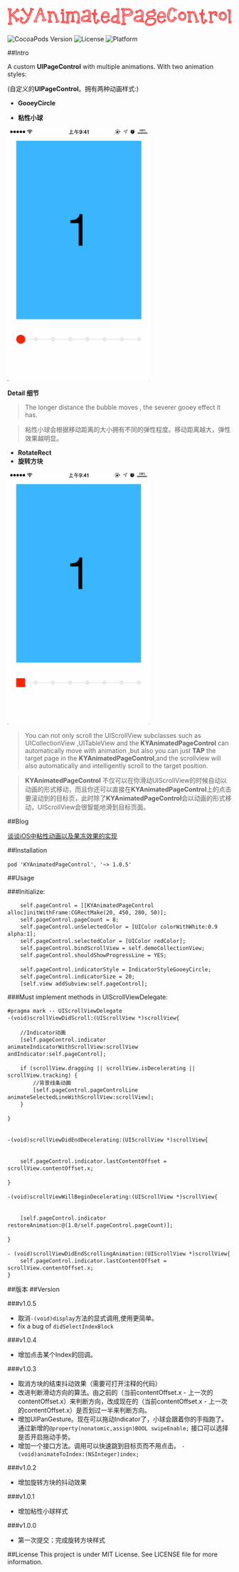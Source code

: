 <p align="left" >
  <img src="logo.png" alt="KYAnimatedPageControl" title="KYAnimatedPageControl" width = "700">
</p>

![CocoaPods Version](https://img.shields.io/badge/pod-v1.0.5-brightgreen.svg)
![License](https://img.shields.io/badge/license-MIT-blue.svg)
![Platform](https://img.shields.io/badge/platform-iOS-red.svg)

##Intro

A custom **UIPageControl** with multiple animations. With two animation styles:

(自定义的**UIPageControl**。拥有两种动画样式:)

* **GooeyCircle**

* **粘性小球** 

<p align="left" >
  <img src="gooeyCircle.gif" alt="gooeyCircle" title="gooeyCircle" width = "320">
</p>

**Detail 细节**
>The longer distance the bubble moves , the severer gooey effect it has.

>粘性小球会根据移动距离的大小拥有不同的弹性程度。移动距离越大，弹性效果越明显。

* **RotateRect**
* **旋转方块**

<p align="left" >
  <img src="rotateRect.gif" alt="rotateRect" title="rotateRect" width = "320">
</p>


> You can not only scroll the UIScrollView subclasses such as UICollectionView ,UITableView and the **KYAnimatedPageControl** can automatically move with animation ,but also you can just **TAP** the target page in the **KYAnimatedPageControl**,and the scrollview will also automatically and intelligently scroll to the target position.

>**KYAnimatedPageControl** 不仅可以在你滑动UIScrollView的时候自动以动画的形式移动，而且你还可以直接在**KYAnimatedPageControl**上的点击要滚动到的目标页，此时除了**KYAnimatedPageControl**会以动画的形式移动，UIScrollView会很智能地滑到目标页面。

##Blog

[谈谈iOS中粘性动画以及果冻效果的实现](http://kittenyang.com/deformationandgooey/)

##Installation

`pod 'KYAnimatedPageControl', '~> 1.0.5'`


##Usage

###Initialize:

```objc
    self.pageControl = [[KYAnimatedPageControl alloc]initWithFrame:CGRectMake(20, 450, 280, 50)];
    self.pageControl.pageCount = 8;
    self.pageControl.unSelectedColor = [UIColor colorWithWhite:0.9 alpha:1];
    self.pageControl.selectedColor = [UIColor redColor];
    self.pageControl.bindScrollView = self.demoCollectionView;
    self.pageControl.shouldShowProgressLine = YES;
    
    self.pageControl.indicatorStyle = IndicatorStyleGooeyCircle;
    self.pageControl.indicatorSize = 20;
    [self.view addSubview:self.pageControl];

```

###Must implement methods in UIScrollViewDelegate:

```objc
#pragma mark -- UIScrollViewDelegate
-(void)scrollViewDidScroll:(UIScrollView *)scrollView{

    //Indicator动画
    [self.pageControl.indicator animateIndicatorWithScrollView:scrollView andIndicator:self.pageControl];

    if (scrollView.dragging || scrollView.isDecelerating || scrollView.tracking) {
        //背景线条动画
        [self.pageControl.pageControlLine animateSelectedLineWithScrollView:scrollView];
    }
    
}


-(void)scrollViewDidEndDecelerating:(UIScrollView *)scrollView{
    
    
    self.pageControl.indicator.lastContentOffset = scrollView.contentOffset.x;
    
}

-(void)scrollViewWillBeginDecelerating:(UIScrollView *)scrollView{

    
    [self.pageControl.indicator restoreAnimation:@(1.0/self.pageControl.pageCount)];

}

- (void)scrollViewDidEndScrollingAnimation:(UIScrollView *)scrollView{
    self.pageControl.indicator.lastContentOffset = scrollView.contentOffset.x;
}

```

##版本
##Version

###v1.0.5

 * 取消`-(void)display`方法的显式调用,使用更简单。
 * fix a bug of `didSelectIndexBlock`

###v1.0.4

 * 增加点击某个Index的回调。


###v1.0.3

 * 取消方块的结束抖动效果（需要可打开注释的代码）
 * 改进判断滑动方向的算法。由之前的（当前contentOffset.x - 上一次的contentOffset.x）来判断方向，改成现在的（当前contentOffset.x - 上一次的contentOffset.x）是否划过一半来判断方向。
 * 增加UIPanGesture。现在可以拖动Indicator了，小球会跟着你的手指跑了。通过新增的`@property(nonatomic,assign)BOOL swipeEnable;` 接口可以选择是否开启拖动手势。
 * 增加一个接口方法。调用可以快速跳到目标页而不用点击。 `-(void)animateToIndex:(NSInteger)index;`


###v1.0.2

 * 增加旋转方块的抖动效果

###v1.0.1 

 * 增加粘性小球样式
 
###v1.0.0
  
  * 第一次提交：完成旋转方块样式
  

##License
This project is under MIT License. See LICENSE file for more information.



